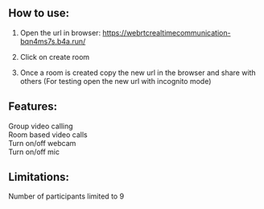 
## How to use:
 1) Open the url in browser: https://webrtcrealtimecommunication-bqn4ms7s.b4a.run/

 3) Click on create room

 4) Once a room is created copy the new url in the browser and share with others (For testing open the new url with incognito mode)


## Features:
 Group video calling<br>
 Room based video calls<br>
 Turn on/off webcam<br>
 Turn on/off mic<br>

 

## Limitations:

 Number of participants limited to 9


